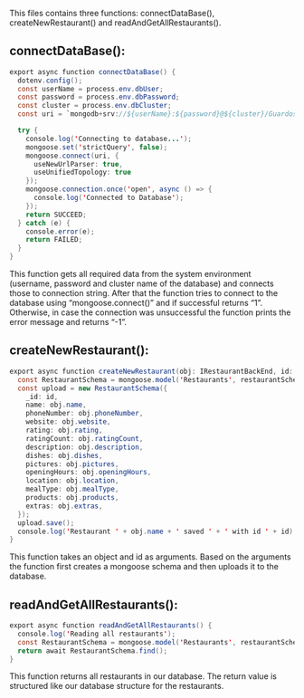 This files contains three functions: connectDataBase(), createNewRestaurant() and readAndGetAllRestaurants().

connectDataBase():
------------------

```java
export async function connectDataBase() {
  dotenv.config();
  const userName = process.env.dbUser;
  const password = process.env.dbPassword;
  const cluster = process.env.dbCluster;
  const uri = `mongodb+srv://${userName}:${password}@${cluster}/Guardos?retryWrites=true&w=majority`;

  try {
    console.log('Connecting to database...');
    mongoose.set('strictQuery', false);
    mongoose.connect(uri, {
      useNewUrlParser: true,
      useUnifiedTopology: true
    });
    mongoose.connection.once('open', async () => {
      console.log('Connected to Database');
    });
    return SUCCEED;
  } catch (e) {
    console.error(e);
    return FAILED;
  }
}
```

This function gets all required data from the system environment (username, password and cluster name of the database) and connects those to connection string. After that the function tries to connect to the database using “mongoose.connect()” and if successful returns “1”. Otherwise, in case the connection was unsuccessful the function prints the error message and returns “-1”.

createNewRestaurant():
----------------------

```java
export async function createNewRestaurant(obj: IRestaurantBackEnd, id: number) {
  const RestaurantSchema = mongoose.model('Restaurants', restaurantSchema);
  const upload = new RestaurantSchema({
    _id: id,
    name: obj.name,
    phoneNumber: obj.phoneNumber,
    website: obj.website,
    rating: obj.rating,
    ratingCount: obj.ratingCount,
    description: obj.description,
    dishes: obj.dishes,
    pictures: obj.pictures,
    openingHours: obj.openingHours,
    location: obj.location,
    mealType: obj.mealType,
    products: obj.products,
    extras: obj.extras,
  });
  upload.save();
  console.log('Restaurant ' + obj.name + ' saved ' + ' with id ' + id);
}
```

This function takes an object and id as arguments. Based on the arguments the function first creates a mongoose schema and then uploads it to the database.

readAndGetAllRestaurants():
---------------------------

```java
export async function readAndGetAllRestaurants() {
  console.log('Reading all restaurants');
  const RestaurantSchema = mongoose.model('Restaurants', restaurantSchema);
  return await RestaurantSchema.find();
}
```

This function returns all restaurants in our database. The return value is structured like our database structure for the restaurants.